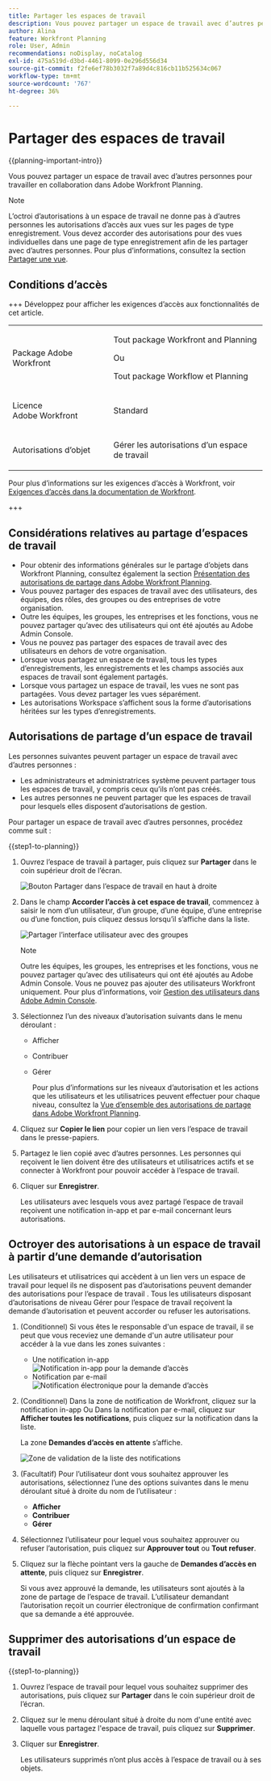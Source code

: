 ```yaml
---
title: Partager les espaces de travail
description: Vous pouvez partager un espace de travail avec d’autres personnes pour travailler en collaboration dans Adobe Workfront Planning.
author: Alina
feature: Workfront Planning
role: User, Admin
recommendations: noDisplay, noCatalog
exl-id: 475a519d-d3bd-4461-8099-0e296d556d34
source-git-commit: f2fe6ef78b3032f7a89d4c816cb11b525634c067
workflow-type: tm+mt
source-wordcount: '767'
ht-degree: 36%

---
```


# Partager des espaces de travail

<!--<span class="preview">The highlighted information on this page refers to functionality not yet generally available. It is available only in the Preview environment for all customers. After the monthly releases to Production, the same features are also available in the Production environment for customers who enabled fast releases. </span>   

<span class="preview">For information about fast releases, see [Enable or disable fast releases for your organization](/help/quicksilver/administration-and-setup/set-up-workfront/configure-system-defaults/enable-fast-release-process.md). </span>-->

{{planning-important-intro}}

Vous pouvez partager un espace de travail avec d’autres personnes pour travailler en collaboration dans Adobe Workfront Planning.

<!--
This article describes how you can share a view with others. For information about requesting, granting, or denying permissions to a view, see [Request permissions to a view or a workspace](/help/quicksilver/planning/access/request-permissions.md). -->

>[!NOTE]
>
>L’octroi d’autorisations à un espace de travail ne donne pas à d’autres personnes les autorisations d’accès aux vues sur les pages de type enregistrement. Vous devez accorder des autorisations pour des vues individuelles dans une page de type enregistrement afin de les partager avec d’autres personnes. Pour plus d’informations, consultez la section [Partager une vue](/help/quicksilver/planning/access/share-views.md).


## Conditions d’accès

+++ Développez pour afficher les exigences d’accès aux fonctionnalités de cet article. 

<!--at GA, check that the Workfront plans article linked below has Planning info-->

<table style="table-layout:auto"> 
<col> 
</col> 
<col> 
</col> 
<tbody> 
<tr> 
   <td role="rowheader"><p>Package Adobe Workfront</p></td> 
   <td> 
<p>Tout package Workfront and Planning</p> 
Ou
<p>Tout package Workflow et Planning</p> 
 </tr>
<tr> 
   <td role="rowheader"><p>Licence Adobe Workfront</p></td> 
   <td><p>Standard</p> 
  </td> 
  </tr>

<td role="rowheader"><p>Autorisations d’objet</p></td> 
   <td>  <p>Gérer les autorisations d’un espace de travail</p>  </td> 
  </tr>

</tbody> 
</table>

Pour plus d’informations sur les exigences d’accès à Workfront, voir [Exigences d’accès dans la documentation de Workfront](/help/quicksilver/administration-and-setup/add-users/access-levels-and-object-permissions/access-level-requirements-in-documentation.md).

+++

<!--Old:
<table style="table-layout:auto"> 
<col> 
</col> 
<col> 
</col> 
<tbody> 
    <tr> 
<tr> 
<td> 
   <p> Products</p> </td> 
   <td> 
   <ul><li><p> Adobe Workfront</p></li> 
   <li><p> Adobe Workfront Planning<p></li></ul></td> 
  </tr>   
<tr> 
   <td role="rowheader"><p>Adobe Workfront plan*</p></td> 
   <td> 
<p>Any of the following Workfront plans:</p> 
<ul><li>Select</li> 
<li>Prime</li> 
<li>Ultimate</li></ul> 
<p>Workfront Planning is not available for legacy Workfront plans</p> 
   </td> 
<tr> 
   <td role="rowheader"><p>Adobe Workfront Planning package*</p></td> 
   <td> 
<p>Any </p> 
<p>For more information about what is included in each Workfront Planning plan, contact your Workfront account manager. </p> 
   </td> 
 <tr> 
   <td role="rowheader"><p>Adobe Workfront platform</p></td> 
   <td> 
<p>Your organization's instance of Workfront must be onboarded to the Adobe Unified Experience to be able to access Workfront Planning.</p>
<p>Your organization must be onboarded to the Adobe Unified Experience for users to be able to request and grant permissions to a workspace from a permission request. </p> 
<p>Users must be added to the Adobe Admin Console in order to gain permissions to Workfront Planning workspaces.</p>
<p>For more information, see <a href="/help/quicksilver/workfront-basics/navigate-workfront/workfront-navigation/adobe-unified-experience.md">Adobe Unified Experience for Workfront</a>. </p> 
   </td> 
   </tr> 
  </tr> 
  <tr> 
   <td role="rowheader"><p>Adobe Workfront license*</p></td> 
   <td><p> Standard </p>
   <p>Workfront Planning is not available for legacy Workfront licenses</p> 
  </td> 
  </tr> 
  <tr> 
   <td role="rowheader"><p>Access level configuration</p></td> 
   <td> <p>There are no access level controls for Adobe Workfront Planning</p>   
</td> 
  </tr> 
<tr> 
   <td role="rowheader"><p>Object permissions</p></td> 
   <td>  <p>Manage permissions to a workspace</p>  </td> 
  </tr> 

</tbody> 
</table> -->

## Considérations relatives au partage d’espaces de travail

* Pour obtenir des informations générales sur le partage d’objets dans Workfront Planning, consultez également la section [Présentation des autorisations de partage dans Adobe Workfront Planning](/help/quicksilver/planning/access/sharing-permissions-overview.md).
* Vous pouvez partager des espaces de travail avec des utilisateurs, des équipes, des rôles, des groupes ou des entreprises de votre organisation.
* Outre les équipes, les groupes, les entreprises et les fonctions, vous ne pouvez partager qu’avec des utilisateurs qui ont été ajoutés au Adobe Admin Console.
* Vous ne pouvez pas partager des espaces de travail avec des utilisateurs en dehors de votre organisation.
* Lorsque vous partagez un espace de travail, tous les types d’enregistrements, les enregistrements et les champs associés aux espaces de travail sont également partagés.
* Lorsque vous partagez un espace de travail, les vues ne sont pas partagées. Vous devez partager les vues séparément.
* Les autorisations Workspace s’affichent sous la forme d’autorisations héritées sur les types d’enregistrements.

## Autorisations de partage d’un espace de travail

Les personnes suivantes peuvent partager un espace de travail avec d’autres personnes :

* Les administrateurs et administratrices système peuvent partager tous les espaces de travail, y compris ceux qu’ils n’ont pas créés.
* Les autres personnes ne peuvent partager que les espaces de travail pour lesquels elles disposent d’autorisations de gestion.

Pour partager un espace de travail avec d’autres personnes, procédez comme suit :

{{step1-to-planning}}

1. Ouvrez l’espace de travail à partager, puis cliquez sur **Partager** dans le coin supérieur droit de l’écran.

   ![Bouton Partager dans l’espace de travail en haut à droite](assets/share-button-on-workspace-top-right.png)

1. Dans le champ **Accorder l’accès à cet espace de travail**, commencez à saisir le nom d’un utilisateur, d’un groupe, d’une équipe, d’une entreprise ou d’une fonction, puis cliquez dessus lorsqu’il s’affiche dans la liste.

   ![Partager l’interface utilisateur avec des groupes](assets/sharing-ui-with-groups.png)

   >[!NOTE]
   >
   >   Outre les équipes, les groupes, les entreprises et les fonctions, vous ne pouvez partager qu’avec des utilisateurs qui ont été ajoutés au Adobe Admin Console. Vous ne pouvez pas ajouter des utilisateurs Workfront uniquement. Pour plus d’informations, voir [Gestion des utilisateurs dans Adobe Admin Console](/help/quicksilver/administration-and-setup/add-users/create-and-manage-users/admin-console.md).


1. Sélectionnez l’un des niveaux d’autorisation suivants dans le menu déroulant :
   * Afficher
   * Contribuer
   * Gérer

     Pour plus d’informations sur les niveaux d’autorisation et les actions que les utilisateurs et les utilisatrices peuvent effectuer pour chaque niveau, consultez la [Vue d’ensemble des autorisations de partage dans Adobe Workfront Planning](/help/quicksilver/planning/access/sharing-permissions-overview.md).
1. Cliquez sur **Copier le lien** pour copier un lien vers l’espace de travail dans le presse-papiers.
1. Partagez le lien copié avec d’autres personnes. Les personnes qui reçoivent le lien doivent être des utilisateurs et utilisatrices actifs et se connecter à Workfront pour pouvoir accéder à l’espace de travail.
1. Cliquer sur **Enregistrer**.

   Les utilisateurs avec lesquels vous avez partagé l’espace de travail reçoivent une notification in-app et par e-mail concernant leurs autorisations.

## Octroyer des autorisations à un espace de travail à partir d’une demande d’autorisation

Les utilisateurs et utilisatrices qui accèdent à un lien vers un espace de travail pour lequel ils ne disposent pas d’autorisations peuvent demander des autorisations pour l’espace de travail . Tous les utilisateurs disposant d’autorisations de niveau Gérer pour l’espace de travail reçoivent la demande d’autorisation et peuvent accorder ou refuser les autorisations.

1. (Conditionnel) Si vous êtes le responsable d&#39;un espace de travail, il se peut que vous receviez une demande d&#39;un autre utilisateur pour accéder à la vue dans les zones suivantes :

   * Une notification in-app
     ![Notification in-app pour la demande d’accès](assets/in-app-notification-for-access-request.png)
   * Notification par e-mail
     ![Notification électronique pour la demande d’accès](assets/email-notification-for-access-request.png)
1. (Conditionnel) Dans la zone de notification de Workfront, cliquez sur la notification in-app
Ou
Dans la notification par e-mail, cliquez sur **Afficher toutes les notifications**, puis cliquez sur la notification dans la liste.

   La zone **Demandes d’accès en attente** s’affiche.

   ![Zone de validation de la liste des notifications](assets/notifications-list-approval-box.png)

1. (Facultatif) Pour l’utilisateur dont vous souhaitez approuver les autorisations, sélectionnez l’une des options suivantes dans le menu déroulant situé à droite du nom de l’utilisateur :
   * **Afficher**
   * **Contribuer**
   * **Gérer**
1. Sélectionnez l’utilisateur pour lequel vous souhaitez approuver ou refuser l’autorisation, puis cliquez sur **Approuver tout** ou **Tout refuser**.
1. Cliquez sur la flèche pointant vers la gauche de **Demandes d’accès en attente**, puis cliquez sur **Enregistrer**.

   Si vous avez approuvé la demande, les utilisateurs sont ajoutés à la zone de partage de l’espace de travail. L’utilisateur demandant l’autorisation reçoit un courrier électronique de confirmation confirmant que sa demande a été approuvée. <!--will they also get an in-app notification??-->


## Supprimer des autorisations d’un espace de travail


{{step1-to-planning}}

1. Ouvrez l’espace de travail pour lequel vous souhaitez supprimer des autorisations, puis cliquez sur **Partager** dans le coin supérieur droit de l’écran.
1. Cliquez sur le menu déroulant situé à droite du nom d&#39;une entité avec laquelle vous partagez l&#39;espace de travail, puis cliquez sur **Supprimer**.
1. Cliquer sur **Enregistrer**.

   Les utilisateurs supprimés n’ont plus accès à l’espace de travail ou à ses objets.
